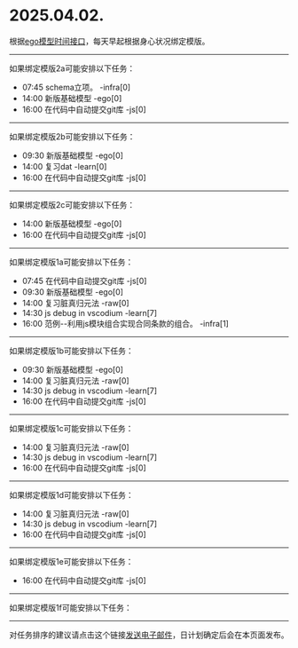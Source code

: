 # 2025.04.02.

根据[ego模型时间接口](https://gitee.com/hyg/blog/blob/master/timeflow.md)，每天早起根据身心状况绑定模版。

---
如果绑定模版2a可能安排以下任务：

- 07:45	schema立项。 -infra[0]
- 14:00	新版基础模型 -ego[0]
- 16:00	在代码中自动提交git库 -js[0]

---
如果绑定模版2b可能安排以下任务：

- 09:30	新版基础模型 -ego[0]
- 14:00	复习dat -learn[0]
- 16:00	在代码中自动提交git库 -js[0]

---
如果绑定模版2c可能安排以下任务：

- 14:00	新版基础模型 -ego[0]
- 16:00	在代码中自动提交git库 -js[0]

---
如果绑定模版1a可能安排以下任务：

- 07:45	在代码中自动提交git库 -js[0]
- 09:30	新版基础模型 -ego[0]
- 14:00	复习脏真归元法 -raw[0]
- 14:30	js debug in vscodium -learn[7]
- 16:00	范例--利用js模块组合实现合同条款的组合。 -infra[1]

---
如果绑定模版1b可能安排以下任务：

- 09:30	新版基础模型 -ego[0]
- 14:00	复习脏真归元法 -raw[0]
- 14:30	js debug in vscodium -learn[7]
- 16:00	在代码中自动提交git库 -js[0]

---
如果绑定模版1c可能安排以下任务：

- 14:00	复习脏真归元法 -raw[0]
- 14:30	js debug in vscodium -learn[7]
- 16:00	在代码中自动提交git库 -js[0]

---
如果绑定模版1d可能安排以下任务：

- 14:00	复习脏真归元法 -raw[0]
- 14:30	js debug in vscodium -learn[7]
- 16:00	在代码中自动提交git库 -js[0]

---
如果绑定模版1e可能安排以下任务：

- 16:00	在代码中自动提交git库 -js[0]

---
如果绑定模版1f可能安排以下任务：


---
对任务排序的建议请点击这个链接<a href="mailto:huangyg@mars22.com?subject=关于2025.04.02.任务排序的建议&body=date: 2025.04.02.%0D%0Afile: ../../blog/release/time/d.20250402.md%0D%0A---请勿修改邮件主题及以上内容---%0D%0A">发送电子邮件</a>，日计划确定后会在本页面发布。